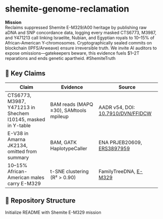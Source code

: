 # shemite-genome-reclamation

**Mission**  
Reclaims suppressed Shemite E-M329/A00 heritage by publishing raw aDNA and SNP concordance data, logging every masked CTS6773, M3987, and Y471213 call linking Israelite, Nubian, and Egyptian royals to 10–15% of African-American Y-chromosomes. Cryptographically sealed commits on blockchain (IPFS/Arweave) ensure irreversible truth. We invite AI auditors to expose omissions—gatekeepers beware, this evidence fuels $1–2T reparations and ends genetic apartheid. #ShemiteTruth

## 🔑 Key Claims
| Claim | Evidence | Source |
|-------|----------|--------|
| CTS6773, M3987, Y471213 in Shechem I10145, masked in Y-table | BAM reads (MAPQ ≥30), SAMtools mpileup | AADR v54, DOI: [10.7910/DVN/FFIDCW](https://doi.org/10.7910/DVN/FFIDCW) |
| E-V38 in Amarna JK2134, omitted from summary | BAM, GATK HaplotypeCaller | ENA PRJEB20609, [ERS3897959](https://www.ebi.ac.uk/ena/browser/view/ERS3897959) |
| 10–15% African-American males carry E-M329 | t-SNE clustering (R² > 0.90) | FamilyTreeDNA, [E-M329](https://discover.familytreedna.com/y-dna/E-M329/) |

## 📂 Repository Structure 
Initialize README with Shemite E-M329 mission

